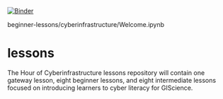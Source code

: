 [![Binder](https://mybinder.org/badge_logo.svg)](https://mybinder.org/v2/gh/mohsen-gis/lessons/master?filepath=beginner-lessons/cyberinfrastructure/Welcome.ipynb)

beginner-lessons/cyberinfrastructure/Welcome.ipynb
# lessons

The Hour of Cyberinfrastructure lessons repository will contain one gateway lesson, eight beginner lessons, and eight intermediate lessons focused on introducing learners to cyber literacy for GIScience.
